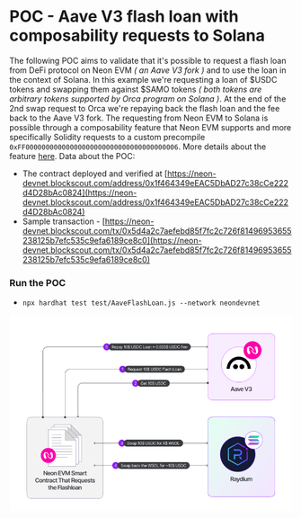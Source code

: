 # POC - Aave V3 flash loan with composability requests to Solana

The following POC aims to validate that it's possible to request a flash loan from DeFi protocol on Neon EVM _( an Aave V3 fork )_ and to use the loan in the context of Solana. In this example we're requesting a loan of $USDC tokens and swapping them against $SAMO tokens _( both tokens are arbitrary tokens supported by Orca program on Solana )_. At the end of the 2nd swap request to Orca we're repaying back the flash loan and the fee back to the Aave V3 fork. The requesting from Neon EVM to Solana is possible through a composability feature that Neon EVM supports and more specifically Solidity requests to a custom precompile `0xFF00000000000000000000000000000000000006`. More details about the feature [here](https://neonevm.org/docs/composability/common_solana_terminology). Data about the POC:
* The contract deployed and verified at [https://neon-devnet.blockscout.com/address/0x1f464349eEAC5DbAD27c38cCe222d4D28bAc0824](https://neon-devnet.blockscout.com/address/0x1f464349eEAC5DbAD27c38cCe222d4D28bAc0824)
* Sample transaction - [https://neon-devnet.blockscout.com/tx/0x5d4a2c7aefebd85f7fc2c726f81496953655238125b7efc535c9efa6189ce8c0](https://neon-devnet.blockscout.com/tx/0x5d4a2c7aefebd85f7fc2c726f81496953655238125b7efc535c9efa6189ce8c0)

### Run the POC
* ```npx hardhat test test/AaveFlashLoan.js --network neondevnet```

![alt text](https://github.com/neonlabsorg/neon-pocs/blob/master/contracts/AaveFlashLoan/Flashloan_Infographic.png)